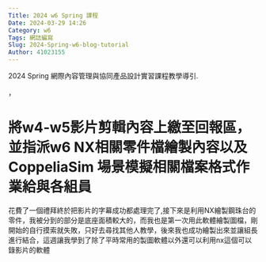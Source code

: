 ```yaml
---
Title: 2024 w6 Spring 課程
Date: 2024-03-29 14:26
Category: w6
Tags: 網誌編寫
Slug: 2024-Spring-w6-blog-tutorial
Author: 41023155
---
```


2024 Spring 網際內容管理與協同產品設計實習課程教學導引.

<!-- PELICAN_END_SUMMARY -->，
# 將w4-w5影片剪輯內容上繳至回報區，並指派w6 NX相關零件檔繪製內容以及 CoppeliaSim 場景模擬相關檔案格式作業給與各組員
花費了一個禮拜終於把影片的字幕成功都處理完了,接下來是利用NX繪製鋼珠台的零件，我被分到的部分是底座面積較大的，而我也是第一次用此軟體繪製圖檔，剛開始的自行摸索就失敗，只好去尋找其他人教學，後來我也成功繪製出來並讓組長進行結合，這週讓我學到了除了平時常用的製圖軟體以外還可以利用nx這個可以錄影片的軟體